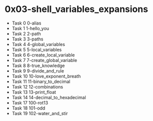 # 0x03-shell_variables_expansions

* Task 0 0-alias
* Task 1 1-hello_you
* Task 2 2-path
* Task 3 3-paths
* Task 4 4-global_variables
* Task 5 5-local_variables
* Task 6 6-create_local_variable
* Task 7 7-create_global_variable
* Task 8 8-true_knowledge
* Task 9 9-divide_and_rule
* Task 10 10-love_exponent_breath
* Task 11 11-binary_to_decimal
* Task 12 12-combinations
* Task 13 13-print_float
* Task 14 14-decimal_to_hexadecimal
* Task 17 100-rot13
* Task 18 101-odd
* Task 19 102-water_and_stir
